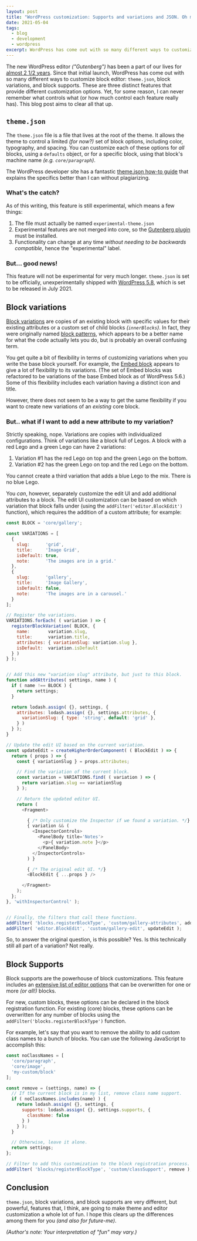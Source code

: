 ```yaml
---
layout: post
title: "WordPress customization: Supports and variations and JSON. Oh my!"
date: 2021-05-04
tags:
  - blog
  - development
  - wordpress
excerpt: WordPress has come out with so many different ways to customize block editor.
---
```


The new WordPress editor _("Gutenberg")_ has been a part of our lives for [almost 2 1/2 years](https://wordpress.org/support/wordpress-version/version-5-0/). Since that initial launch, WordPress has come out with so many different ways to customize block editor: `theme.json`, block variations, and block supports. These are three distinct features that provide different customization options. Yet, for some reason, I can never remember what controls what (or how much control each feature really has). This blog post aims to clear all that up.

## `theme.json`

The `theme.json` file is a file that lives at the root of the theme. It allows the theme to control a limited _(for now?)_ set of block options, including color, typography, and spacing. You can customize each of these options for _all_ blocks, using a `defaults` object, or for a specific block, using that block's machine name _(e.g. `core/paragraph`)_.

The WordPress developer site has a fantastic [theme.json how-to guide](https://developer.wordpress.org/block-editor/how-to-guides/themes/theme-json/) that explains the specifics better than I can without plagiarizing.

### What's the catch?

As of this writing, this feature is still experimental, which means a few things:

1. The file must actually be named `experimental-theme.json`
2. Experimental features are not merged into core, so the [Gutenberg plugin](https://wordpress.org/plugins/gutenberg/) must be installed.
3. Functionality can change at any time _without needing to be backwards compatible_, hence the "experimental" label.

### But... good news!

This feature will not be experimental for very much longer. `theme.json` is set to be officially, unexperimentally shipped with [WordPress 5.8](https://wptavern.com/themes-set-up-for-a-paradigm-shift-wordpress-5-8-will-unleash-tools-to-make-it-happen), which is set to be released in July 2021.

## Block variations

[Block variations](https://github.com/WordPress/gutenberg/blob/trunk/docs/reference-guides/block-api/block-variations.md) are copies of an existing block with specific values for their existing attributes or a custom set of child blocks _(`innerBlocks`)_. In fact, they were originally named [block patterns](https://github.com/WordPress/gutenberg/issues/16283), which appears to be a better name for what the code actually lets you do, but is probably an overall confusing term.

You get quite a bit of flexibility in terms of customizing variations when you write the base block yourself. For example, the [Embed block](https://github.com/WordPress/gutenberg/tree/trunk/packages/block-library/src/embed) appears to give a lot of flexibility to its variations. (The set of Embed blocks was refactored to be variations of the base Embed block as of WordPress 5.6.) Some of this flexibility includes each variation having a distinct icon and title.

However, there does not seem to be a way to get the same flexibility if you want to create new variations of an _existing_ core block.

### But.. what if I want to add a new attribute to my variation?

Strictly speaking, nope. Variations are copies with individualized configurations. Think of variations like a block full of Legos. A block with a red Lego and a green Lego can have 2 variations:

1. Variation #1 has the red Lego on top and the green Lego on the bottom.
2. Variation #2 has the green Lego on top and the red Lego on the bottom.

You cannot create a third variation that adds a blue Lego to the mix. There is no blue Lego.

You _can_, however, separately customize the edit UI and add additional attributes to a block. The edit UI customization can be based on which variation that block falls under (using the `addFilter('editor.BlockEdit')` function), which requires the addition of a custom attribute; for example:

```javascript
const BLOCK = 'core/gallery';

const VARIATIONS = [
  {
    slug:      'grid',
    title:     'Image Grid',
    isDefault: true,
    note:      'The images are in a grid.'
  },
  {
    slug:      'gallery',
    title:     'Image Gallery',
    isDefault: false,
    note:      'The images are in a carousel.'
  }
];

// Register the variations.
VARIATIONS.forEach( ( variation ) => {
  registerBlockVariation( BLOCK, {
    name:       variation.slug,
    title:      variation.title,
    attributes: { variationSlug: variation.slug },
    isDefault:  variation.isDefault
  } )
} );


// Add this new "variation slug" attribute, but just to this block.
function addAttributes( settings, name ) {
  if ( name !== BLOCK ) {
    return settings;
  }

  return lodash.assign( {}, settings, {
    attributes: lodash.assign( {}, settings.attributes, {
      variationSlug: { type: 'string', default: 'grid' },
    } )
  } );
}

// Update the edit UI based on the current variation.
const updateEdit = createHigherOrderComponent( ( BlockEdit ) => {
  return ( props ) => {
    const { variationSlug } = props.attributes;

    // Find the variation of the current block.
    const variation = VARIATIONS.find( ( variation ) => {
      return variation.slug == variationSlug
    } );

    // Return the updated editor UI.
    return (
      <Fragment>

        { /* Only customize the Inspector if we found a variation. */}
        { variation && (
          <InspectorControls>
            <PanelBody title='Notes'>
              <p>{ variation.note }</p>
            </PanelBody>
          </InspectorControls>
        ) }

        { /* The original edit UI. */}
        <BlockEdit { ...props } />

      </Fragment>
    );
  };
}, 'withInspectorControl' );


// Finally, the filters that call these functions.
addFilter( 'blocks.registerBlockType', 'custom/gallery-attributes', addAttributes );
addFilter( 'editor.BlockEdit', 'custom/gallery-edit', updateEdit );
```

So, to answer the original question, is this possible? Yes. Is this technically still all part of a variation? Not really.

## Block Supports

Block supports are the powerhouse of block customizations. This feature includes an [extensive list of editor options](https://developer.wordpress.org/block-editor/reference-guides/block-api/block-supports/) that can be overwritten for one or more _(or all!)_ blocks.

For new, custom blocks, these options can be declared in the block registration function. For existing (core) blocks, these options can be overwritten for any number of blocks using the `addFilter('blocks.registerBlockType')` function.

For example, let's say that you want to remove the ability to add custom class names to a bunch of blocks. You can use the following JavaScript to accomplish this:

```javascript
const noClassNames = [
  'core/paragraph',
  'core/image',
  'my-custom/block'
];

const remove = (settings, name) => {
  // If the current block is in my list, remove class name support.
  if ( noClassNames.includes(name) ) {
    return lodash.assign( {}, settings, {
      supports: lodash.assign( {}, settings.supports, {
        className: false
      } )
    } );
  }

  // Otherwise, leave it alone.
  return settings;
};

// Filter to add this customization to the block registration process.
addFilter( 'blocks/registerBlockType', 'custom/classSupport', remove );
```

## Conclusion

`theme.json`, block variations, and block supports are very different, but powerful, features that, I think, are going to make theme and editor customization a whole lot of fun. I hope this clears up the differences among them for you _(and also for future-me)_.

_(Author's note: Your interpretation of "fun" may vary.)_
